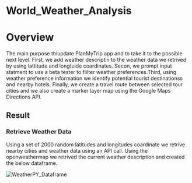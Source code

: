 # World_Weather_Analysis

# Overview
The main purpose thiupdate PlanMyTrip app and to take it to the possible next level.
First, we add weather descriptin to the weather data  we retrived by using lattitude and longtuide coardinates.
Secon, we prompt input statment to use a beta tester to fillter weather preferences.Third, 
using weather preference information we identify potential tourist destinationss and nearby hotels. 
Finally, we create a travel route between selected tour cities and we also create a marker layer map using the Google Maps Directions API.
## Result
### Retrieve Weather Data
Using a set of 2000 random latitudes and longitudes coardinate we 
retrive nearby cities and weather data using an API call.
Using the openweathermap we retrived the current weather 
description and created the below dataframe.


![WeatherPY_Dataframe](https://user-images.githubusercontent.com/78656720/113492793-2a4c6b80-94a8-11eb-82ba-22b65a4140a9.png)

